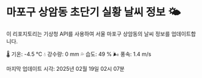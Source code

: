 
# 마포구 상암동 초단기 실황 날씨 정보 🌤️

이 리포지토리는 기상청 API를 사용하여 서울 마포구 상암동의 날씨 정보를 업데이트합니다. 

🌡️ 기온: -4.5 ℃
💧 강수량: 0 mm
💦 습도: 49 %
🌬️ 풍속: 1.4 m/s

마지막 업데이트 시각: 2025년 02월 19일 02시 07분    
